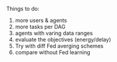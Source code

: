 
Things to do:
1) more users & agents
2) more tasks per DAG
3) agents with varing data ranges
4) evaluate the objectives (energy/delay)
5) Try with diff Fed averging schemes
6) compare without Fed learning


